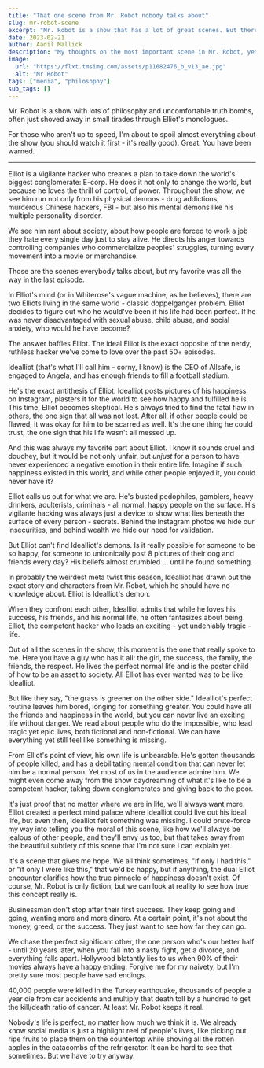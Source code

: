 ```yaml
---
title: "That one scene from Mr. Robot nobody talks about"
slug: mr-robot-scene
excerpt: "Mr. Robot is a show that has a lot of great scenes. But there is one scene that I think is the best scene in the entire show..."
date: 2023-02-21
author: Aadil Mallick
description: "My thoughts on the most important scene in Mr. Robot, yet also the most overlooked one"
image:
  url: "https://flxt.tmsimg.com/assets/p11682476_b_v13_ae.jpg"
  alt: "Mr Robot"
tags: ["media", "philosophy"]
sub_tags: []
---
```


Mr. Robot is a show with lots of philosophy and uncomfortable truth bombs, often just shoved away in small tirades through Elliot's monologues.

For those who aren't up to speed, I'm about to spoil almost everything about the show (you should watch it first - it's really good). Great. You have been warned. 

***

Elliot is a vigilante hacker who creates a plan to take down the world's biggest conglomerate: E-corp. He does it not only to change the world, but because he loves the thrill of control, of power. Throughout the show, we see him run not only from his physical demons - drug addictions, murderous Chinese hackers, FBI - but also his mental demons like his multiple personality disorder. 

We see him rant about society, about how people are forced to work a job they hate every single day just to stay alive. He directs his anger towards controlling companies who commercialize peoples' struggles, turning every movement into a movie or merchandise.

Those are the scenes everybody talks about, but my favorite was all the way in the last episode.

In Elliot's mind (or in Whiterose's vague machine, as he believes), there are two Elliots living in the same world - classic doppelganger problem. Elliot decides to figure out who he would've been if his life had been perfect. If he was never disadvantaged with sexual abuse, child abuse, and social anxiety, who would he have become?

The answer baffles Elliot. The ideal Elliot is the exact opposite of the nerdy, ruthless hacker we've come to love over the past 50+ episodes.

Idealliot (that's what I'll call him - corny, I know) is the CEO of Allsafe, is engaged to Angela, and has enough friends to fill a football stadium.

He's the exact antithesis of Elliot. Idealliot posts pictures of his happiness on Instagram, plasters it for the world to see how happy and fulfilled he is. This time, Elliot becomes skeptical. He's always tried to find the fatal flaw in others, the one sign that all was not lost. After all, if other people could be flawed, it was okay for him to be scarred as well. It's the one thing he could trust, the one sign that his life wasn't all messed up.

And this was always my favorite part about Elliot. I know it sounds cruel and douchey, but it would be not only unfair, but _unjust_ for a person to have never experienced a negative emotion in their entire life. Imagine if such happiness existed in this world, and while other people enjoyed it, you could never have it? 

Elliot calls us out for what we are. He's busted pedophiles, gamblers, heavy drinkers, adulterists, criminals - all normal, happy people on the surface. His vigilante hacking was always just a device to show what lies beneath the surface of every person - secrets. Behind the Instagram photos we hide our insecurities, and behind wealth we hide our need for validation.

But Elliot can't find Idealliot's demons. Is it really possible for someone to be so happy, for someone to unironically post 8 pictures of their dog and friends every day? His beliefs almost crumbled ... until he found something.

In probably the weirdest meta twist this season, Idealliot has drawn out the exact story and characters from Mr. Robot, which he should have no knowledge about. Elliot is Idealliot's demon.

When they confront each other, Idealliot admits that while he loves his success, his friends, and his normal life, he often fantasizes about being Elliot, the competent hacker who leads an exciting - yet undeniably tragic - life.

Out of all the scenes in the show, this moment is the one that really spoke to me. Here you have a guy who has it all: the girl, the success, the family, the friends, the respect. He lives the perfect normal life and is the poster child of how to be an asset to society. All Elliot has ever wanted was to be like Idealliot.

But like they say, "the grass is greener on the other side." Idealliot's perfect routine leaves him bored, longing for something greater. You could have all the friends and happiness in the world, but you can never live an exciting life without danger. We read about people who do the impossible, who lead tragic yet epic lives, both fictional and non-fictional. We can have everything yet still feel like something is missing.

From Elliot's point of view, his own life is unbearable. He's gotten thousands of people killed, and has a debilitating mental condition that can never let him be a normal person. Yet most of us in the audience admire him. We might even come away from the show daydreaming of what it's like to be a competent hacker, taking down conglomerates and giving back to the poor.

It's just proof that no matter where we are in life, we'll always want more. Elliot created a perfect mind palace where Idealliot could live out his ideal life, but even then, Idealliot felt something was missing. I could brute-force my way into telling you the moral of this scene, like how we'll always be jealous of other people, and they'll envy us too, but that takes away from the beautiful subtlety of this scene that I'm not sure I can explain yet. 

It's a scene that gives me hope. We all think sometimes, "if only I had this," or "if only I were like this," that we'd be happy, but if anything, the dual Elliot encounter clarifies how the true pinnacle of happiness doesn't exist. Of course, Mr. Robot is only fiction, but we can look at reality to see how true this concept really is. 

Businessman don't stop after their first success. They keep going and going, wanting more and more dinero. At a certain point, it's not about the money, greed, or the success. They just want to see how far they can go. 

We chase the perfect significant other, the one person who's our better half - until 20 years later, when you fall into a nasty fight, get a divorce, and everything falls apart. Hollywood blatantly lies to us when 90% of their movies always have a happy ending. Forgive me for my naivety, but I'm pretty sure most people have sad endings. 

40,000 people were killed in the Turkey earthquake, thousands of people a year die from car accidents and multiply that death toll by a hundred to get the kill/death ratio of cancer. At least Mr. Robot keeps it real. 

Nobody's life is perfect, no matter how much we think it is. We already know social media is just a highlight reel of people's lives, like picking out ripe fruits to place them on the countertop while shoving all the rotten apples in the catacombs of the refrigerator. It can be hard to see that sometimes. But we have to try anyway. 




